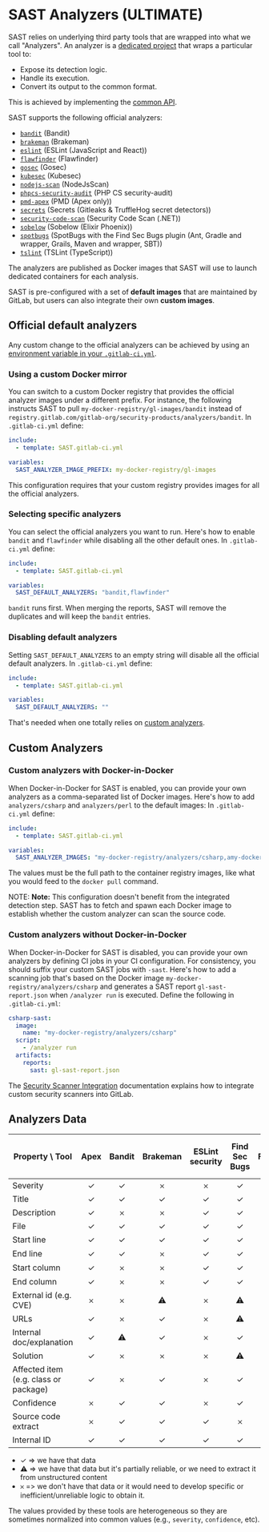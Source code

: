 # SAST Analyzers **(ULTIMATE)**

SAST relies on underlying third party tools that are wrapped into what we call
"Analyzers". An analyzer is a
[dedicated project](https://gitlab.com/gitlab-org/security-products/analyzers)
that wraps a particular tool to:

- Expose its detection logic.
- Handle its execution.
- Convert its output to the common format.

This is achieved by implementing the [common API](https://gitlab.com/gitlab-org/security-products/analyzers/common).

SAST supports the following official analyzers:

- [`bandit`](https://gitlab.com/gitlab-org/security-products/analyzers/bandit) (Bandit)
- [`brakeman`](https://gitlab.com/gitlab-org/security-products/analyzers/brakeman) (Brakeman)
- [`eslint`](https://gitlab.com/gitlab-org/security-products/analyzers/eslint) (ESLint (JavaScript and React))
- [`flawfinder`](https://gitlab.com/gitlab-org/security-products/analyzers/flawfinder) (Flawfinder)
- [`gosec`](https://gitlab.com/gitlab-org/security-products/analyzers/gosec) (Gosec)
- [`kubesec`](https://gitlab.com/gitlab-org/security-products/analyzers/kubesec) (Kubesec)
- [`nodejs-scan`](https://gitlab.com/gitlab-org/security-products/analyzers/nodejs-scan) (NodeJsScan)
- [`phpcs-security-audit`](https://gitlab.com/gitlab-org/security-products/analyzers/phpcs-security-audit) (PHP CS security-audit)
- [`pmd-apex`](https://gitlab.com/gitlab-org/security-products/analyzers/pmd-apex) (PMD (Apex only))
- [`secrets`](https://gitlab.com/gitlab-org/security-products/analyzers/secrets) (Secrets (Gitleaks & TruffleHog secret detectors))
- [`security-code-scan`](https://gitlab.com/gitlab-org/security-products/analyzers/security-code-scan) (Security Code Scan (.NET))
- [`sobelow`](https://gitlab.com/gitlab-org/security-products/analyzers/sobelow) (Sobelow (Elixir Phoenix))
- [`spotbugs`](https://gitlab.com/gitlab-org/security-products/analyzers/spotbugs) (SpotBugs with the Find Sec Bugs plugin (Ant, Gradle and wrapper, Grails, Maven and wrapper, SBT))
- [`tslint`](https://gitlab.com/gitlab-org/security-products/analyzers/tslint) (TSLint (TypeScript))

The analyzers are published as Docker images that SAST will use to launch
dedicated containers for each analysis.

SAST is pre-configured with a set of **default images** that are maintained by
GitLab, but users can also integrate their own **custom images**.

## Official default analyzers

Any custom change to the official analyzers can be achieved by using an
[environment variable in your `.gitlab-ci.yml`](index.md#customizing-the-sast-settings).

### Using a custom Docker mirror

You can switch to a custom Docker registry that provides the official analyzer
images under a different prefix. For instance, the following instructs
SAST to pull `my-docker-registry/gl-images/bandit`
instead of `registry.gitlab.com/gitlab-org/security-products/analyzers/bandit`.
In `.gitlab-ci.yml` define:

```yaml
include:
  - template: SAST.gitlab-ci.yml

variables:
  SAST_ANALYZER_IMAGE_PREFIX: my-docker-registry/gl-images
```

This configuration requires that your custom registry provides images for all
the official analyzers.

### Selecting specific analyzers

You can select the official analyzers you want to run. Here's how to enable
`bandit` and `flawfinder` while disabling all the other default ones.
In `.gitlab-ci.yml` define:

```yaml
include:
  - template: SAST.gitlab-ci.yml

variables:
  SAST_DEFAULT_ANALYZERS: "bandit,flawfinder"
```

`bandit` runs first. When merging the reports, SAST will
remove the duplicates and will keep the `bandit` entries.

### Disabling default analyzers

Setting `SAST_DEFAULT_ANALYZERS` to an empty string will disable all the official
default analyzers. In `.gitlab-ci.yml` define:

```yaml
include:
  - template: SAST.gitlab-ci.yml

variables:
  SAST_DEFAULT_ANALYZERS: ""
```

That's needed when one totally relies on [custom analyzers](#custom-analyzers).

## Custom Analyzers

### Custom analyzers with Docker-in-Docker

When Docker-in-Docker for SAST is enabled,
you can provide your own analyzers as a comma-separated list of Docker images.
Here's how to add `analyzers/csharp` and `analyzers/perl` to the default images:
In `.gitlab-ci.yml` define:

```yaml
include:
  - template: SAST.gitlab-ci.yml

variables:
  SAST_ANALYZER_IMAGES: "my-docker-registry/analyzers/csharp,amy-docker-registry/analyzers/perl"
```

The values must be the full path to the container registry images,
like what you would feed to the `docker pull` command.

NOTE: **Note:**
This configuration doesn't benefit from the integrated detection step.
SAST has to fetch and spawn each Docker image to establish whether the
custom analyzer can scan the source code.

### Custom analyzers without Docker-in-Docker

When Docker-in-Docker for SAST is disabled, you can provide your own analyzers by
defining CI jobs in your CI configuration. For consistency, you should suffix your custom
SAST jobs with `-sast`. Here's how to add a scanning job that's based on the
Docker image `my-docker-registry/analyzers/csharp` and generates a SAST report
`gl-sast-report.json` when `/analyzer run` is executed. Define the following in
`.gitlab-ci.yml`:

```yaml
csharp-sast:
  image:
    name: "my-docker-registry/analyzers/csharp"
  script:
    - /analyzer run
  artifacts:
    reports:
      sast: gl-sast-report.json
```

The [Security Scanner Integration](../../../development/integrations/secure.md) documentation explains how to integrate custom security scanners into GitLab.

## Analyzers Data

| Property \ Tool                         | Apex                 | Bandit               | Brakeman             | ESLint security      | Find Sec Bugs        | Flawfinder           | Gosec                | Kubesec Scanner      | NodeJsScan           | Php CS Security Audit   | Security code Scan (.NET)   | Sobelow            | TSLint Security    |
| --------------------------------------- | :------------------: | :------------------: | :------------------: | :------------------: | :------------------: | :------------------: | :------------------: | :------------------: | :------------------: | :---------------------: | :-------------------------: | :----------------: | :-------------:    |
| Severity                                | ✓                    | ✓                    | 𐄂                    | 𐄂                    | ✓                    | 𐄂                    | ✓                    | ✓                    | 𐄂                    | ✓                       | 𐄂                           | 𐄂                  | ✓                  |
| Title                                   | ✓                    | ✓                    | ✓                    | ✓                    | ✓                    | ✓                    | ✓                    | ✓                    | ✓                    | ✓                       | ✓                           | ✓                  | ✓                  |
| Description                             | ✓                    | 𐄂                    | 𐄂                    | ✓                    | ✓                    | 𐄂                    | 𐄂                    | ✓                    | ✓                    | 𐄂                       | 𐄂                           | ✓                  | ✓                  |
| File                                    | ✓                    | ✓                    | ✓                    | ✓                    | ✓                    | ✓                    | ✓                    | ✓                    | ✓                    | ✓                       | ✓                           | ✓                  | ✓                  |
| Start line                              | ✓                    | ✓                    | ✓                    | ✓                    | ✓                    | ✓                    | ✓                    | 𐄂                    | ✓                    | ✓                       | ✓                           | ✓                  | ✓                  |
| End line                                | ✓                    | ✓                    | 𐄂                    | ✓                    | ✓                    | 𐄂                    | 𐄂                    | 𐄂                    | 𐄂                    | 𐄂                       | 𐄂                           | 𐄂                  | ✓                  |
| Start column                            | ✓                    | 𐄂                    | 𐄂                    | ✓                    | ✓                    | ✓                    | ✓                    | 𐄂                    | 𐄂                    | ✓                       | ✓                           | 𐄂                  | ✓                  |
| End column                              | ✓                    | 𐄂                    | 𐄂                    | ✓                    | ✓                    | 𐄂                    | 𐄂                    | 𐄂                    | 𐄂                    | 𐄂                       | 𐄂                           | 𐄂                  | ✓                  |
| External id (e.g. CVE)                  | 𐄂                    | 𐄂                    | ⚠                    | 𐄂                    | ⚠                    | ✓                    | 𐄂                    | 𐄂                    | 𐄂                    | 𐄂                       | 𐄂                           | 𐄂                  | 𐄂                  |
| URLs                                    | ✓                    | 𐄂                    | ✓                    | 𐄂                    | ⚠                    | 𐄂                    | ⚠                    | 𐄂                    | 𐄂                    | 𐄂                       | 𐄂                           | 𐄂                  | 𐄂                  |
| Internal doc/explanation                | ✓                    | ⚠                    | ✓                    | 𐄂                    | ✓                    | 𐄂                    | 𐄂                    | 𐄂                    | 𐄂                    | 𐄂                       | 𐄂                           | ✓                  | 𐄂                  |
| Solution                                | ✓                    | 𐄂                    | 𐄂                    | 𐄂                    | ⚠                    | ✓                    | 𐄂                    | 𐄂                    | 𐄂                    | 𐄂                       | 𐄂                           | 𐄂                  | 𐄂                  |
| Affected item (e.g. class or package)   | ✓                    | 𐄂                    | ✓                    | 𐄂                    | ✓                    | ✓                    | 𐄂                    | ✓                    | 𐄂                    | 𐄂                       | 𐄂                           | 𐄂                  | 𐄂                  |
| Confidence                              | 𐄂                    | ✓                    | ✓                    | 𐄂                    | ✓                    | ✓                    | ✓                    | ✓                    | 𐄂                    | 𐄂                       | 𐄂                           | ✓                  | 𐄂                  |
| Source code extract                     | 𐄂                    | ✓                    | ✓                    | ✓                    | 𐄂                    | ✓                    | ✓                    | 𐄂                    | 𐄂                    | 𐄂                       | 𐄂                           | 𐄂                  | 𐄂                  |
| Internal ID                             | ✓                    | ✓                    | ✓                    | ✓                    | ✓                    | ✓                    | ✓                    | 𐄂                    | 𐄂                    | ✓                       | ✓                           | ✓                  | ✓                  |

- ✓ => we have that data
- ⚠ => we have that data but it's partially reliable, or we need to extract it from unstructured content
- 𐄂 => we don't have that data or it would need to develop specific or inefficient/unreliable logic to obtain it.

The values provided by these tools are heterogeneous so they are sometimes
normalized into common values (e.g., `severity`, `confidence`, etc).
